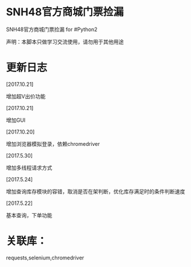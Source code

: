 # SNH48官方商城门票捡漏

SNH48官方商城门票捡漏 for #Python2

声明：本脚本只做学习交流使用，请勿用于其他用途


# 更新日志
[2017.10.21]

增加超V出价功能

[2017.10.21]

增加GUI

[2017.10.20]

增加浏览器模拟登录，依赖chromedriver

[2017.5.30]

增加多线程请求方式

[2017.5.24] 

增加查询库存模块的容错，取消是否在架判断，优化库存满足时的条件判断速度

[2017.5.22]

基本查询，下单功能

# 关联库：

requests,selenium,chromedriver
